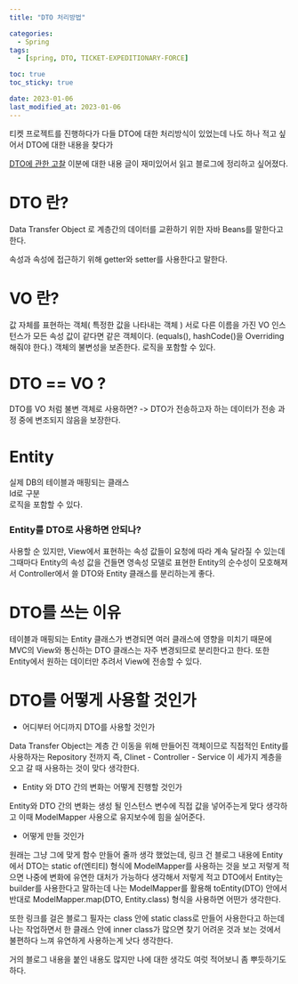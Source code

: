 ```yaml
---
title: "DTO 처리방법"

categories:
  - Spring
tags:
  - [spring, DTO, TICKET-EXPEDITIONARY-FORCE]

toc: true
toc_sticky: true

date: 2023-01-06
last_modified_at: 2023-01-06
---
```


티켓 프로젝트를 진행하다가 다들 DTO에 대한 처리방식이 있었는데 나도 하나 적고 싶어서 DTO에 대한 내용을 찾다가  

[DTO에 관한 고찰](https://velog.io/@aidenshin/DTO%EC%97%90-%EA%B4%80%ED%95%9C-%EA%B3%A0%EC%B0%B0)
이분에 대한 내용 글이 재미있어서 읽고 블로그에 정리하고 싶어졌다.

# DTO 란?

Data Transfer Object 로 계층간의 데이터를 교환하기 위한 자바 Beans를  말한다고 한다.

속성과 속성에 접근하기 위해 getter와 setter를 사용한다고 말한다.

# VO 란?
값 자체를 표현하는 객체( 특정한 값을 나타내는 객체 )
서로 다른 이름을 가진 VO 인스턴스가 모든 속성 값이 같다면 같은 객체이다. (equals(), hashCode()을 Overriding 해줘야 한다.)
객체의 불변성을 보존한다.
로직을 포함할 수 있다.

# DTO == VO ?
 DTO를 VO 처럼 불변 객체로 사용하면?
 -> DTO가 전송하고자 하는 데이터가 전송 과정 중에 변조되지 않음을 보장한다.

# Entity
실제 DB의 테이블과 매핑되는 클래스  
Id로 구분  
로직을 포함할 수 있다.

### Entity를 DTO로 사용하면 안되나?
사용할 순 있지만, View에서 표현하는 속성 값들이 요청에 따라 계속 달라질 수 있는데 그때마다
Entity의 속성 값을 건들면 영속성 모델로 표현한 Entity의 순수성이 모호해져서 Controller에서
쓸 DTO와 Entity 클래스를 분리하는게 좋다.

# DTO를 쓰는 이유

테이블과 매핑되는 Entity 클래스가 변경되면 여러 클래스에 영향을 미치기 때문에
MVC의 View와 통신하는 DTO 클래스는 자주 변경되므로 분리한다고 한다.
또한 Entity에서 원하는 데이터만 추려서 View에 전송할 수 있다.

# DTO를 어떻게 사용할 것인가

* 어디부터 어디까지 DTO를 사용할 것인가


Data Transfer Object는 계층 간 이동을 위해 만들어진 객체이므로 직접적인 Entity를 사용하자는
Repository 전까지 즉, Clinet - Controller - Service 이 세가지 계층을 오고 갈 때 사용하는 것이 맞다
생각한다.


* Entity 와 DTO 간의 변화는 어떻게 진행할 것인가


Entity와 DTO 간의 변화는 생성 될 인스턴스 변수에 직접 값을 넣어주는게 맞다 생각하고 이때 ModelMapper 사용으로 유지보수에 힘을 실어준다.


* 어떻게 만들 것인가

원래는 그냥 그에 맞게 함수 만들어 줄까 생각 했었는데, 링크 건 블로그 내용에 Entity에서 DTO는 static of(엔티티) 형식에 ModelMapper를 사용하는 것을 보고 저렇게 적으면 나중에 변화에 유연한 대처가 가능하다 생각해서 저렇게 적고 DTO에서 Entity는 builder를 사용한다고 말하는데 나는 ModelMapper를 활용해
toEntity(DTO) 안에서 반대로 ModelMapper.map(DTO, Entity.class) 형식을 사용하면 어떤가 생각한다.

또한 링크를 걸은 블로그 필자는 class 안에 static class로 만들어 사용한다고 하는데 나는 작업하면서 한 클래스 안에 inner class가 많으면 찾기 어려운 것과 보는 것에서 불편하다 느껴 유연하게 사용하는게 낫다 생각한다.


거의 블로그 내용을 붙인 내용도 많지만 나에 대한 생각도 여럿 적어보니 좀 뿌듯하기도 하다.  
